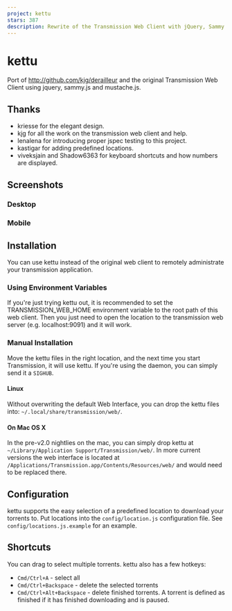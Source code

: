 ```yaml
---
project: kettu
stars: 387
description: Rewrite of the Transmission Web Client with jQuery, Sammy and Mustache
---
```


kettu
=====

Port of http://github.com/kjg/derailleur and the original Transmission Web Client using jquery, sammy.js and mustache.js.

Thanks
------

-   kriesse for the elegant design.
-   kjg for all the work on the transmission web client and help.
-   lenalena for introducing proper jspec testing to this project.
-   kastigar for adding predefined locations.
-   viveksjain and Shadow6363 for keyboard shortcuts and how numbers are displayed.

Screenshots
-----------

### Desktop

### Mobile

Installation
------------

You can use kettu instead of the original web client to remotely administrate your transmission application.

### Using Environment Variables

If you're just trying kettu out, it is recommended to set the TRANSMISSION\_WEB\_HOME environment variable to the root path of this web client. Then you just need to open the location to the transmission web server (e.g. localhost:9091) and it will work.

### Manual Installation

Move the kettu files in the right location, and the next time you start Transmission, it will use kettu. If you're using the daemon, you can simply send it a `SIGHUB`.

#### Linux

Without overwriting the default Web Interface, you can drop the kettu files into: `~/.local/share/transmission/web/`.

#### On Mac OS X

In the pre-v2.0 nightlies on the mac, you can simply drop kettu at `~/Library/Application Support/Transmission/web/`. In more current versions the web interface is located at `/Applications/Transmission.app/Contents/Resources/web/` and would need to be replaced there.

Configuration
-------------

kettu supports the easy selection of a predefined location to download your torrents to. Put locations into the `config/location.js` configuration file. See `config/locations.js.example` for an example.

Shortcuts
---------

You can drag to select multiple torrents. kettu also has a few hotkeys:

-   `Cmd/Ctrl+A` - select all
-   `Cmd/Ctrl+Backspace` - delete the selected torrents
-   `Cmd/Ctrl+Alt+Backspace` - delete finished torrents. A torrent is defined as finished if it has finished downloading and is paused.
